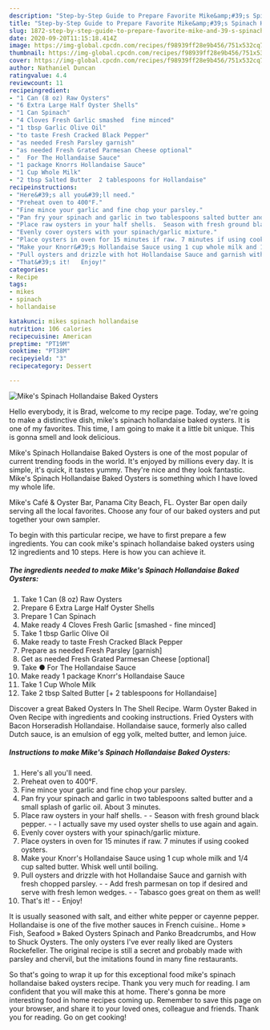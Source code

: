 ```yaml
---
description: "Step-by-Step Guide to Prepare Favorite Mike&amp;#39;s Spinach Hollandaise Baked Oysters"
title: "Step-by-Step Guide to Prepare Favorite Mike&amp;#39;s Spinach Hollandaise Baked Oysters"
slug: 1872-step-by-step-guide-to-prepare-favorite-mike-and-39-s-spinach-hollandaise-baked-oysters
date: 2020-09-20T11:15:18.414Z
image: https://img-global.cpcdn.com/recipes/f98939ff28e9b456/751x532cq70/mikes-spinach-hollandaise-baked-oysters-recipe-main-photo.jpg
thumbnail: https://img-global.cpcdn.com/recipes/f98939ff28e9b456/751x532cq70/mikes-spinach-hollandaise-baked-oysters-recipe-main-photo.jpg
cover: https://img-global.cpcdn.com/recipes/f98939ff28e9b456/751x532cq70/mikes-spinach-hollandaise-baked-oysters-recipe-main-photo.jpg
author: Nathaniel Duncan
ratingvalue: 4.4
reviewcount: 11
recipeingredient:
- "1 Can (8 oz) Raw Oysters"
- "6 Extra Large Half Oyster Shells"
- "1 Can Spinach"
- "4 Cloves Fresh Garlic smashed  fine minced"
- "1 tbsp Garlic Olive Oil"
- "to taste Fresh Cracked Black Pepper"
- "as needed Fresh Parsley garnish"
- "as needed Fresh Grated Parmesan Cheese optional"
- "  For The Hollandaise Sauce"
- "1 package Knorrs Hollandaise Sauce"
- "1 Cup Whole Milk"
- "2 tbsp Salted Butter  2 tablespoons for Hollandaise"
recipeinstructions:
- "Here&#39;s all you&#39;ll need."
- "Preheat oven to 400°F."
- "Fine mince your garlic and fine chop your parsley."
- "Pan fry your spinach and garlic in two tablespoons salted butter and a small splash of garlic oil. About 3 minutes."
- "Place raw oysters in your half shells.  Season with fresh ground black pepper.  I actually save my used oyster shells to use again and again."
- "Evenly cover oysters with your spinach/garlic mixture."
- "Place oysters in oven for 15 minutes if raw. 7 minutes if using cooked oysters."
- "Make your Knorr&#39;s Hollandaise Sauce using 1 cup whole milk and 1/4 cup salted butter. Whisk well until boiling."
- "Pull oysters and drizzle with hot Hollandaise Sauce and garnish with fresh chopped parsley.  Add fresh parmesan on top if desired and serve with fresh lemon wedges.  Tabasco goes great on them as well!"
- "That&#39;s it!   Enjoy!"
categories:
- Recipe
tags:
- mikes
- spinach
- hollandaise

katakunci: mikes spinach hollandaise 
nutrition: 106 calories
recipecuisine: American
preptime: "PT19M"
cooktime: "PT38M"
recipeyield: "3"
recipecategory: Dessert

---
```



![Mike&#39;s Spinach Hollandaise Baked Oysters](https://img-global.cpcdn.com/recipes/f98939ff28e9b456/751x532cq70/mikes-spinach-hollandaise-baked-oysters-recipe-main-photo.jpg)

Hello everybody, it is Brad, welcome to my recipe page. Today, we're going to make a distinctive dish, mike&#39;s spinach hollandaise baked oysters. It is one of my favorites. This time, I am going to make it a little bit unique. This is gonna smell and look delicious.

Mike&#39;s Spinach Hollandaise Baked Oysters is one of the most popular of current trending foods in the world. It's enjoyed by millions every day. It is simple, it's quick, it tastes yummy. They're nice and they look fantastic. Mike&#39;s Spinach Hollandaise Baked Oysters is something which I have loved my whole life.

Mike&#39;s Café &amp; Oyster Bar, Panama City Beach, FL. Oyster Bar open daily serving all the local favorites. Choose any four of our baked oysters and put together your own sampler.


To begin with this particular recipe, we have to first prepare a few ingredients. You can cook mike&#39;s spinach hollandaise baked oysters using 12 ingredients and 10 steps. Here is how you can achieve it.

<!--inarticleads1-->

##### The ingredients needed to make Mike&#39;s Spinach Hollandaise Baked Oysters:

1. Take 1 Can (8 oz) Raw Oysters
1. Prepare 6 Extra Large Half Oyster Shells
1. Prepare 1 Can Spinach
1. Make ready 4 Cloves Fresh Garlic [smashed - fine minced]
1. Take 1 tbsp Garlic Olive Oil
1. Make ready to taste Fresh Cracked Black Pepper
1. Prepare as needed Fresh Parsley [garnish]
1. Get as needed Fresh Grated Parmesan Cheese [optional]
1. Take  ● For The Hollandaise Sauce
1. Make ready 1 package Knorr&#39;s Hollandaise Sauce
1. Take 1 Cup Whole Milk
1. Take 2 tbsp Salted Butter [+ 2 tablespoons for Hollandaise]


Discover a great Baked Oysters In The Shell Recipe. Warm Oyster Baked in Oven Recipe with ingredients and cooking instructions. Fried Oysters with Bacon Horseradish Hollandaise. Hollandaise sauce, formerly also called Dutch sauce, is an emulsion of egg yolk, melted butter, and lemon juice. 

<!--inarticleads2-->

##### Instructions to make Mike&#39;s Spinach Hollandaise Baked Oysters:

1. Here&#39;s all you&#39;ll need.
1. Preheat oven to 400°F.
1. Fine mince your garlic and fine chop your parsley.
1. Pan fry your spinach and garlic in two tablespoons salted butter and a small splash of garlic oil. About 3 minutes.
1. Place raw oysters in your half shells. -  - Season with fresh ground black pepper. -  - I actually save my used oyster shells to use again and again.
1. Evenly cover oysters with your spinach/garlic mixture.
1. Place oysters in oven for 15 minutes if raw. 7 minutes if using cooked oysters.
1. Make your Knorr&#39;s Hollandaise Sauce using 1 cup whole milk and 1/4 cup salted butter. Whisk well until boiling.
1. Pull oysters and drizzle with hot Hollandaise Sauce and garnish with fresh chopped parsley. -  - Add fresh parmesan on top if desired and serve with fresh lemon wedges. -  - Tabasco goes great on them as well!
1. That&#39;s it!  -  - Enjoy!


It is usually seasoned with salt, and either white pepper or cayenne pepper. Hollandaise is one of the five mother sauces in French cuisine.. Home » Fish, Seafood » Baked Oysters Spinach and Panko Breadcrumbs, and How to Shuck Oysters. The only oysters I&#39;ve ever really liked are Oysters Rockefeller. The original recipe is still a secret and probably made with parsley and chervil, but the imitations found in many fine restaurants. 

So that's going to wrap it up for this exceptional food mike&#39;s spinach hollandaise baked oysters recipe. Thank you very much for reading. I am confident that you will make this at home. There's gonna be more interesting food in home recipes coming up. Remember to save this page on your browser, and share it to your loved ones, colleague and friends. Thank you for reading. Go on get cooking!
